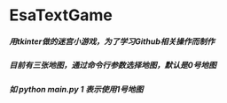 # EsaTextGame
##### 用tkinter做的迷宫小游戏，为了学习Github相关操作而制作
##### 目前有三张地图，通过命令行参数选择地图，默认是0号地图
##### 如 python main.py 1 表示使用1号地图
